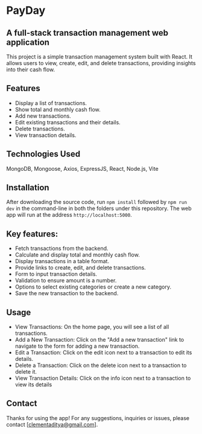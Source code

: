 # PayDay
## A full-stack transaction management web application
This project is a simple transaction management system built with React. It allows users to view, create, edit, and delete transactions, providing insights into their cash flow.

## Features
* Display a list of transactions.
* Show total and monthly cash flow.
* Add new transactions.
* Edit existing transactions and their details.
* Delete transactions.
* View transaction details.
  
## Technologies Used
MongoDB, Mongoose, Axios, ExpressJS, React, Node.js, Vite
  
## Installation
After downloading the source code, run `npm install` followed by `npm run dev` in the command-line in both the folders under this repository. The web app will run at the address `http://localhost:5000`.

## Key features:
* Fetch transactions from the backend.
* Calculate and display total and monthly cash flow.
* Display transactions in a table format.
* Provide links to create, edit, and delete transactions.
* Form to input transaction details.
* Validation to ensure amount is a number.
* Options to select existing categories or create a new category.
* Save the new transaction to the backend.

## Usage
* View Transactions: On the home page, you will see a list of all transactions.
* Add a New Transaction: Click on the "Add a new transaction" link to navigate to the form for adding a new transaction.
* Edit a Transaction: Click on the edit icon next to a transaction to edit its details.
* Delete a Transaction: Click on the delete icon next to a transaction to delete it.
* View Transaction Details: Click on the info icon next to a transaction to view its details

## Contact
Thanks for using the app! For any suggestions, inquiries or issues, please contact [clementaditya@gmail.com].
